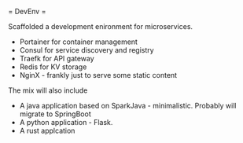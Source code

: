 = DevEnv =

Scaffolded a development enironment for microservices.

- Portainer for container management
- Consul for service discovery and registry
- Traefk for API gateway
- Redis for KV storage 
- NginX - frankly just to serve some static content

The mix will also include
- A java application based on SparkJava - minimalistic. Probably will migrate to SpringBoot
- A python application - Flask.
- A rust applcation


